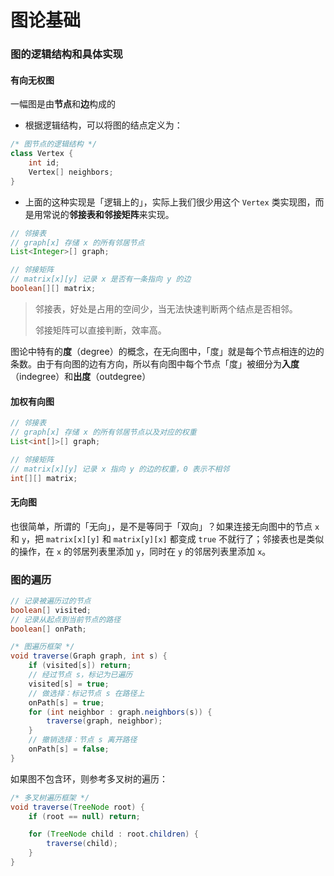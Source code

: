 # 图论基础
### 图的逻辑结构和具体实现

#### 有向无权图

一幅图是由**节点**和**边**构成的

- 根据逻辑结构，可以将图的结点定义为：
```java
/* 图节点的逻辑结构 */
class Vertex {
    int id;
    Vertex[] neighbors;
}
```

- 上面的这种实现是「逻辑上的」，实际上我们很少用这个 `Vertex` 类实现图，而是用常说的**邻接表和邻接矩阵**来实现。

```java
// 邻接表
// graph[x] 存储 x 的所有邻居节点
List<Integer>[] graph;

// 邻接矩阵
// matrix[x][y] 记录 x 是否有一条指向 y 的边
boolean[][] matrix;
```

> 邻接表，好处是占用的空间少，当无法快速判断两个结点是否相邻。
> 
> 邻接矩阵可以直接判断，效率高。

图论中特有的**度**（degree）的概念，在无向图中，「度」就是每个节点相连的边的条数。由于有向图的边有方向，所以有向图中每个节点「度」被细分为**入度**（indegree）和**出度**（outdegree）

#### 加权有向图

```java
// 邻接表
// graph[x] 存储 x 的所有邻居节点以及对应的权重
List<int[]>[] graph;

// 邻接矩阵
// matrix[x][y] 记录 x 指向 y 的边的权重，0 表示不相邻
int[][] matrix;
```

#### 无向图

也很简单，所谓的「无向」，是不是等同于「双向」？如果连接无向图中的节点 `x` 和 `y`，把 `matrix[x][y]` 和 `matrix[y][x]` 都变成 `true` 不就行了；邻接表也是类似的操作，在 `x` 的邻居列表里添加 `y`，同时在 `y` 的邻居列表里添加 `x`。

### 图的遍历

```java
// 记录被遍历过的节点
boolean[] visited;
// 记录从起点到当前节点的路径
boolean[] onPath;

/* 图遍历框架 */
void traverse(Graph graph, int s) {
    if (visited[s]) return;
    // 经过节点 s，标记为已遍历
    visited[s] = true;
    // 做选择：标记节点 s 在路径上
    onPath[s] = true;
    for (int neighbor : graph.neighbors(s)) {
        traverse(graph, neighbor);
    }
    // 撤销选择：节点 s 离开路径
    onPath[s] = false;
}
```

如果图不包含环，则参考多叉树的遍历：

```java
/* 多叉树遍历框架 */
void traverse(TreeNode root) {
    if (root == null) return;

    for (TreeNode child : root.children) {
        traverse(child);
    }
}
```

